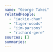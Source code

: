 ```yaml
---
name: "George Takei"
relatedPeople:
  - "jackie-chan"
  - "tiger-woods"
  - "jim-parsons"
  - "richard-gere"
sources: []
summaries:
---
```


